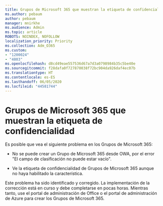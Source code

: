```yaml
---
title: Grupos de Microsoft 365 que muestran la etiqueta de confidencialidad
ms.author: pebaum
author: pebaum
manager: mnirkhe
ms.audience: Admin
ms.topic: article
ROBOTS: NOINDEX, NOFOLLOW
localization_priority: Priority
ms.collection: Adm_O365
ms.custom:
- "1200024"
- "4803"
ms.openlocfilehash: d8cd49eae557536d67a7d3a0798984b35c5be40e
ms.sourcegitcommit: f28dafa0f727870038f72bc904da926daf4ec07b
ms.translationtype: HT
ms.contentlocale: es-ES
ms.lasthandoff: 06/05/2020
ms.locfileid: "44581744"
---
```

# <a name="microsoft-365-groups-showing-sensitivity-label"></a>Grupos de Microsoft 365 que muestran la etiqueta de confidencialidad

Es posible que vea el siguiente problema en los Grupos de Microsoft 365:

- No se puede crear un Grupo de Microsoft 365 desde OWA, por el error "El campo de clasificación no puede estar vacío".

- Ve la etiqueta de confidencialidad de Grupos de Microsoft 365 aunque no haya habilitado la característica.

Este problema ha sido identificado y corregido. La implementación de la corrección está en curso y debe completarse en pocas horas. Mientras tanto, use el portal de administración de Office o el portal de administración de Azure para crear los Grupos de Microsoft 365.  
